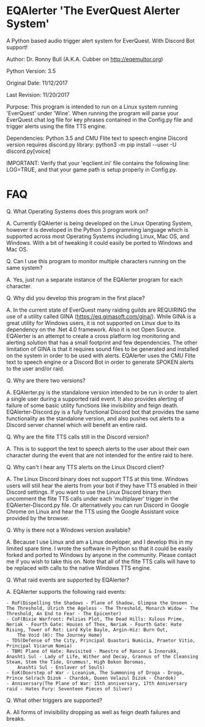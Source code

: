 # EQAlerter 'The EverQuest Alerter System'
A Python based audio trigger alert system for EverQuest.  With Discord Bot support!

Author: Dr. Ronny Bull (A.K.A. Cubber on http://eqemultor.org)

Python Version: 3.5

Original Date: 11/12/2017

Last Revision: 11/20/2017

Purpose:  This program is intended to run on a Linux system running 'EverQuest' under 'Wine'.
          When running the program will parse your EverQuest chat log file for key phrases
          contained in the Config.py file and trigger alerts using the flite TTS engine.  

Dependencies: Python 3.5 and CMU Flite text to speech engine
	      Discord version requires discord.py library: 
              python3 -m pip install --user -U discord.py[voice]

IMPORTANT: Verify that your 'eqclient.ini' file contains the following line: LOG=TRUE, and that your game path is setup properly in Config.py.

# FAQ

Q. What Operating Systems does this program work on?

A. Currently EQAlerter is being developed on the Linux Operating System, however it is developed in the Python 3 programming language which is supported across most Operating Systems including Linux, Mac OS, and Windows. With a bit of tweaking it could easily be ported to Windows and Mac OS.


Q. Can I use this program to monitor multiple characters running on the same system?

A. Yes, just run a separate instance of the EQAlerter program for each character.


Q. Why did you develop this program in the first place?

A. In the current state of EverQuest many raiding guilds are REQUIRING the use of a utility called GINA (https://eq.gimasoft.com/gina/). While GINA is a great utility for Windows users, it is not supported on Linux due to its dependency on the .Net 4.0 framework. Also it is not Open Source.  EQAlerter is an attempt to create a cross platform log monitoring and alerting solution that has a small footprint and few dependencies.  The other limitation of GINA is that it requires sound files to be generated and installed on the system in order to be used with alerts.  EQAlerter uses the CMU Flite text to speech engine or a Discord Bot in order to generate SPOKEN alerts to the user and/or raid.


Q. Why are there two versions?

A. EQAlerter.py is the standalone version intended to be run in order to alert a single user during a supported raid event. It also provides alerting of failure of some basic utility functions like invisibility and feign death. EQAlerter-Discord.py is a fully functional Discord bot that provides the same functionality as the standalone version, and also pushes out alerts to a Discord server channel which will benefit an entire raid.


Q. Why are the flite TTS calls still in the Discord version?

A. This is to support the text to speech alerts to the user about their own character during the event that are not intended for the entire raid to here.


Q. Why can't I hear any TTS alerts on the Linux Discord client?

A. The Linux Discord binary does not support TTS at this time.  Windows users will still hear the alerts from your bot if they have TTS enabled in their Discord settings. If you want to use the Linux Discord binary then uncomment the flite TTS calls under each 'multiplayer' trigger in the EQAlerter-Discord.py file.  Or alternatively you can run Discord in Google Chrome on Linux and hear the TTS using the Google Assistant voice provided by the browser.


Q. Why is there not a Windows version available?

A. Because I use Linux and am a Linux developer, and I develop this in my limited spare time. I wrote the software in Python so that it could be easily forked and ported to Windows by anyone in the community. Please contact me if you wish to take this on.  Note that all of the flite TTS calls will have to be replaced with calls to the native Windows TTS engine.


Q. What raid events are supported by EQAlerter?

A. EQAlerter supports the following raid events: 

	- RoF(Dispelling the Shadows - Plane of Shadow, Glimpse the Unseen - The Threshold, Ulrich the Ageless - The Threshold, Monarch Widow - The Threshold, An End to Fear - The Epicenter)
	- CoF(Bixie Warfront: Pelzias Plot, The Dead Hills: Xulous Prime, Neriak - Fourth Gate: Houses of Thex, Neriak - Fourth Gate: Hate Rising, Tower of Rot: Lord Kyle Bayle, Argin-Hiz: Burn Out, 
		The Void (H): The Journey Home)
	- TDS(Defense of the City, Principal Quastori Numicia, Praetor Vitio, Principal Vicarum Nomia)
	- TBM( Plane of Hate: Revisited - Maestro of Rancor & Innorukk, Anashti Sul - Lady of Life, Wither and Decay, Grannus of the Cleansing Steam, Stem the Tide, Grummus!, High Bokon Boromas, 
		Anashti Sul - Enslaver of Souls)
	- EoK(Doorstep of War - Lceanium, The Summoning of Droga - Droga, Prince Selrach Dizok - Chardok, Queen Velazul Dizok - Chardok)
	- Anniversary(The Plane of War: 15th anniversary, 17th Anniversary raid - Hates Fury: Seventeen Pieces of Silver)


Q. What other triggers are supported?

A. All forms of invisibility dropping as well as feign death failures and breaks.

